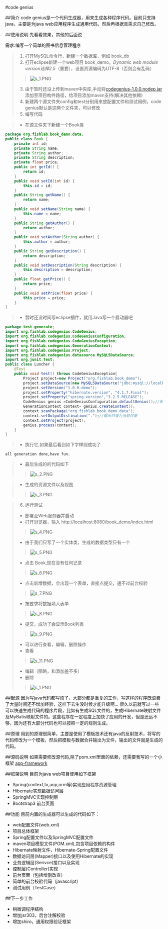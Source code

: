 #code genius

##简介
code genius是一个代码生成器，用来生成各种程序代码。目前只支持java，主要是为java web应用程序生成通用代码，然后再根据具需求自己修改。

##使用说明
先看看效果，其他的后面说

需求:编写一个简单的图书信息管理程序
>1. 打开MySQL命令行，新建一个数据库，例如 book_db
>2. 打开eclipse新建一个web项目 book_demo，*Dynamic web module version选择2.5*（重要），设置资源编码为UTF-8（否则会有乱码）
>>![s_1.PNG](./genius/screenshot/s_1.PNG)
>3. 由于暂时还没上传到maven中央库,手动将[codegenius-1.0.0.nodep.jar](https://github.com/fishlab/codegenius/blob/master/genius/prebuild/codegenius-1.0.0.nodep.jar?raw=true) 添加至项目构件路径，给项目添加maven支持(解决其他依赖)
>4. 新建两个源文件夹config和test分别用来放配置文件和测试用例，code genius默认是这两个文件夹，可以修改
>5. 编写代码

>* 在源文件夹下新建一个Book类
```java
package org.fishlab.book_demo.data;
public class Book {
	private int id;
	private String name;
	private String author;
	private String description;
	private float price;
	public int getId() {
		return id;
	}
	public void setId(int id) {
		this.id = id;
	}
	public String getName() {
		return name;
	}
	public void setName(String name) {
		this.name = name;
	}
	public String getAuthor() {
		return author;
	}
	public void setAuthor(String author) {
		this.author = author;
	}
	public String getDescription() {
		return description;
	}
	public void setDescription(String description) {
		this.description = description;
	}
	public float getPrice() {
		return price;
	}
	public void setPrice(float price) {
		this.price = price;
	}
}
```

>* 暂时还没时间写eclipse插件，就用Java写一个启动器吧
```java
package test.generate;
import org.fishlab.codegenius.CodeGenius;
import org.fishlab.codegenius.CodeGeniusConfiguration;
import org.fishlab.codegenius.CodeGeniusException;
import org.fishlab.codegenius.GenerationContext;
import org.fishlab.codegenius.Project;
import org.fishlab.codegenius.datasource.MySQL5DataSource;
import org.junit.Test;
public class Luncher {
	@Test
	public void test() throws CodeGeniusException{
		Project project=new Project("org.fishlab.book_demo");
		project.setDataSource(new MySQL5DataSource("jdbc:mysql://localhost:3306/book_db","root","123456"));
		project.setVersion("1.0.0-demo");
		project.setProperty("hibernate.version", "4.1.7.Final");
		project.setProperty("spring.version","3.2.5.RELEASE");
		CodeGenius genius =CodeGeniusConfiguration.defaultGenius();//默认的配置实例
		GenerationContext context= genius.createContext();
		context.scanPackage("org.fishlab.book_demo.data");
		context.setOutputDistination(".");//输出目录为当前目录
		context.setProject(project);
		genius.process(context);
	}
}
```
>* 执行它,如果最后看到如下字样则成功了
```console
all generation done,have fun.
```

>* 最后生成的的代码如下
>>![s_2.PNG](./genius/screenshot/s_2.PNG)

>* 生成的资源文件以及视图
>>![s_3.PNG](./genius/screenshot/s_3.PNG)

>6. 运行测试
>* 部署至Web服务器并启动
>* 打开浏览器，输入 http://localhost:8080/book_demo/index.html
>>![s_4.PNG](./genius/screenshot/s_4.PNG)
>* 由于我们只写了一个实体类，生成的数据类型只有一个
>>![s_5.PNG](./genius/screenshot/s_5.PNG)
>* 点击 Book,现在没有任何记录
>>![s_6.PNG](./genius/screenshot/s_6.PNG)
>* 点击新增数据，会出现一个表单，直接点提交，通不过前台校验
>>![s_7.PNG](./genius/screenshot/s_7.PNG)
>* 按要求将数据填入表单
>>![s_8.PNG](./genius/screenshot/s_8.PNG)
>* 提交，成功了会显示Book列表
>>![s_9.PNG](./genius/screenshot/s_9.PNG)
>* 可以进行查看，编辑，删除操作
>* 查看
>>![s_11.PNG](./genius/screenshot/s_10.PNG)
>* 编辑（图略，和添加差不多）
>* 删除
>>![s_1.PNG](./genius/screenshot/s_11.PNG)

##起源
因为写java代码都写烦了，大部分都是重复的工作，写这样的程序既浪费了大量时间还不增加经验，这样下去生没时候才能升级啊...
很久以前就写过一些可以快速生成代码的程序片段，比如有生成SQL文件的，生成Hibernate映射文件及MyBatis映射文件的。这些程序在一定程度上加快了应用的开发，但是还远不够，因为还有大部分代码也可以按照一定的规则生成。

##原理
用到的原理很简单，主要是使用了模板技术还有java的反射技术，将写的代码修改为一个模板，然后把模板与数据合并输出为文件，输出的文件就是生成的代码。

##源码说明
如果需要修改源代码,除了pom.xml里面的依赖，还需要我写的一个小框架 
[app-framework](https://github.com/fishlab/app-framework)


##框架说明
目前为java web项目使用如下框架

* Spring(context,tx,aop,orm等)实现应用程序资源管理
* Hibernate实现数据访问层
* SpringMVC实现控制层
* Bootstrap3 前台页面

##功能
目前内置的生成器可以生成的代码如下：

* web配置文件(web.xml)
* 项目总体框架
* Spring配置文件以及SpringMVC配置文件
* maven项目模型文件(POM.xml),包含项目依赖的构件
* Hibernate映射文件，Hibernate-Spring配置文件
* 数据访问层(Mapper)接口以及使用Hibernate的实现
* 业务逻辑层(Serivce)接口以及实现
* 控制层(Controller)实现
* 前台页面（包括增删改查）
* 简单的前台校验代码（javascript）
* 测试用例（TestCase）

##下一步工作
* 稍微调程序结构
* 增加jsr303，后台注解校验
* 增加shiro，通用权限验证框架

